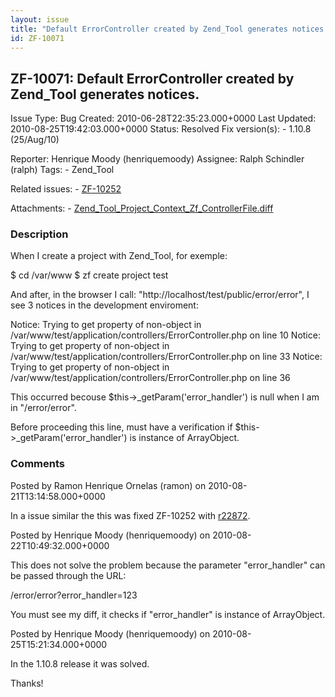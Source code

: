 ```yaml
---
layout: issue
title: "Default ErrorController created by Zend_Tool generates notices."
id: ZF-10071
---
```


ZF-10071: Default ErrorController created by Zend\_Tool generates notices.
--------------------------------------------------------------------------

 Issue Type: Bug Created: 2010-06-28T22:35:23.000+0000 Last Updated: 2010-08-25T19:42:03.000+0000 Status: Resolved Fix version(s): - 1.10.8 (25/Aug/10)
 
 Reporter:  Henrique Moody (henriquemoody)  Assignee:  Ralph Schindler (ralph)  Tags: - Zend\_Tool
 
 Related issues: - [ZF-10252](/issues/browse/ZF-10252)
 
 Attachments: - [Zend\_Tool\_Project\_Context\_Zf\_ControllerFile.diff](/issues/secure/attachment/13178/Zend_Tool_Project_Context_Zf_ControllerFile.diff)
 
### Description

When I create a project with Zend\_Tool, for exemple:

$ cd /var/www $ zf create project test

And after, in the browser I call: "http://localhost/test/public/error/error", I see 3 notices in the development enviroment:

Notice: Trying to get property of non-object in /var/www/test/application/controllers/ErrorController.php on line 10 Notice: Trying to get property of non-object in /var/www/test/application/controllers/ErrorController.php on line 33 Notice: Trying to get property of non-object in /var/www/test/application/controllers/ErrorController.php on line 36

This occurred becouse $this->\_getParam('error\_handler') is null when I am in "/error/error".

Before proceeding this line, must have a verification if $this->\_getParam('error\_handler') is instance of ArrayObject.

 

 

### Comments

Posted by Ramon Henrique Ornelas (ramon) on 2010-08-21T13:14:58.000+0000

In a issue similar the this was fixed ZF-10252 with [r22872](http://framework.zend.com/code/changelog/Standard_Library?cs=22872).

 

 

Posted by Henrique Moody (henriquemoody) on 2010-08-22T10:49:32.000+0000

This does not solve the problem because the parameter "error\_handler" can be passed through the URL:

/error/error?error\_handler=123

You must see my diff, it checks if "error\_handler" is instance of ArrayObject.

 

 

Posted by Henrique Moody (henriquemoody) on 2010-08-25T15:21:34.000+0000

In the 1.10.8 release it was solved.

Thanks!

 

 